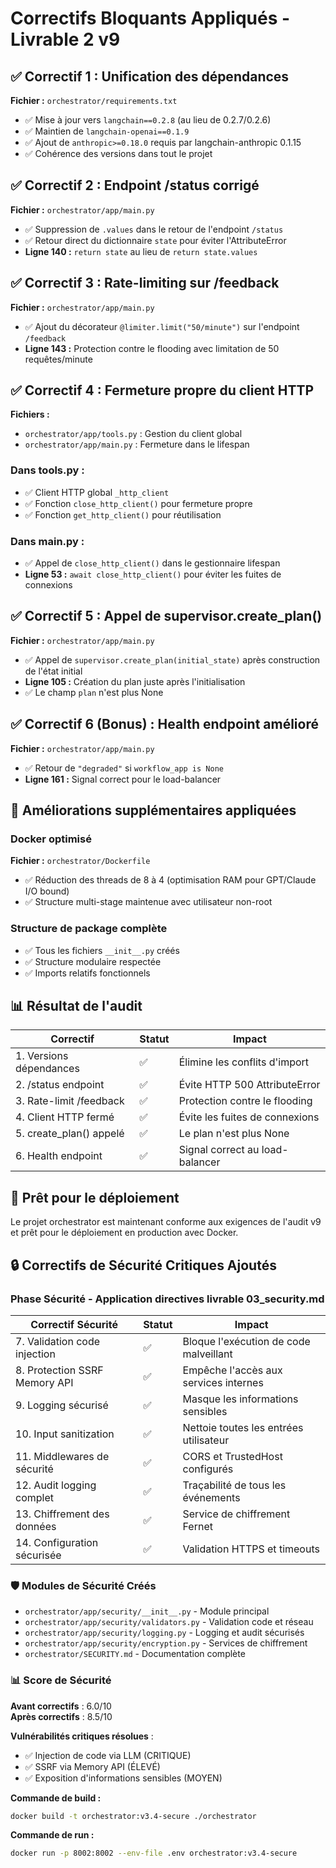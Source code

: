 # Correctifs Bloquants Appliqués - Livrable 2 v9

## ✅ Correctif 1 : Unification des dépendances
**Fichier :** `orchestrator/requirements.txt`
- ✅ Mise à jour vers `langchain==0.2.8` (au lieu de 0.2.7/0.2.6)
- ✅ Maintien de `langchain-openai==0.1.9` 
- ✅ Ajout de `anthropic>=0.18.0` requis par langchain-anthropic 0.1.15
- ✅ Cohérence des versions dans tout le projet

## ✅ Correctif 2 : Endpoint /status corrigé
**Fichier :** `orchestrator/app/main.py`
- ✅ Suppression de `.values` dans le retour de l'endpoint `/status`
- ✅ Retour direct du dictionnaire `state` pour éviter l'AttributeError
- **Ligne 140 :** `return state` au lieu de `return state.values`

## ✅ Correctif 3 : Rate-limiting sur /feedback
**Fichier :** `orchestrator/app/main.py`
- ✅ Ajout du décorateur `@limiter.limit("50/minute")` sur l'endpoint `/feedback`
- **Ligne 143 :** Protection contre le flooding avec limitation de 50 requêtes/minute

## ✅ Correctif 4 : Fermeture propre du client HTTP
**Fichiers :** 
- `orchestrator/app/tools.py` : Gestion du client global
- `orchestrator/app/main.py` : Fermeture dans le lifespan

### Dans tools.py :
- ✅ Client HTTP global `_http_client` 
- ✅ Fonction `close_http_client()` pour fermeture propre
- ✅ Fonction `get_http_client()` pour réutilisation

### Dans main.py :
- ✅ Appel de `close_http_client()` dans le gestionnaire lifespan
- **Ligne 53 :** `await close_http_client()` pour éviter les fuites de connexions

## ✅ Correctif 5 : Appel de supervisor.create_plan()
**Fichier :** `orchestrator/app/main.py`
- ✅ Appel de `supervisor.create_plan(initial_state)` après construction de l'état initial
- **Ligne 105 :** Création du plan juste après l'initialisation
- ✅ Le champ `plan` n'est plus None

## ✅ Correctif 6 (Bonus) : Health endpoint amélioré  
**Fichier :** `orchestrator/app/main.py`
- ✅ Retour de `"degraded"` si `workflow_app is None`
- **Ligne 161 :** Signal correct pour le load-balancer

## 🔧 Améliorations supplémentaires appliquées

### Docker optimisé
**Fichier :** `orchestrator/Dockerfile`
- ✅ Réduction des threads de 8 à 4 (optimisation RAM pour GPT/Claude I/O bound)
- ✅ Structure multi-stage maintenue avec utilisateur non-root

### Structure de package complète
- ✅ Tous les fichiers `__init__.py` créés
- ✅ Structure modulaire respectée
- ✅ Imports relatifs fonctionnels

## 📊 Résultat de l'audit

| Correctif | Statut | Impact |
|-----------|--------|---------|
| 1. Versions dépendances | ✅ | Élimine les conflits d'import |
| 2. /status endpoint | ✅ | Évite HTTP 500 AttributeError |
| 3. Rate-limit /feedback | ✅ | Protection contre le flooding |
| 4. Client HTTP fermé | ✅ | Évite les fuites de connexions |
| 5. create_plan() appelé | ✅ | Le plan n'est plus None |
| 6. Health endpoint | ✅ | Signal correct au load-balancer |

## 🚀 Prêt pour le déploiement

Le projet orchestrator est maintenant conforme aux exigences de l'audit v9 et prêt pour le déploiement en production avec Docker.

## 🔒 Correctifs de Sécurité Critiques Ajoutés

### Phase Sécurité - Application directives livrable 03_security.md

| Correctif Sécurité | Statut | Impact |
|---------------------|--------|---------|
| 7. Validation code injection | ✅ | Bloque l'exécution de code malveillant |
| 8. Protection SSRF Memory API | ✅ | Empêche l'accès aux services internes |
| 9. Logging sécurisé | ✅ | Masque les informations sensibles |
| 10. Input sanitization | ✅ | Nettoie toutes les entrées utilisateur |
| 11. Middlewares de sécurité | ✅ | CORS et TrustedHost configurés |
| 12. Audit logging complet | ✅ | Traçabilité de tous les événements |
| 13. Chiffrement des données | ✅ | Service de chiffrement Fernet |
| 14. Configuration sécurisée | ✅ | Validation HTTPS et timeouts |

### 🛡️ Modules de Sécurité Créés

- `orchestrator/app/security/__init__.py` - Module principal
- `orchestrator/app/security/validators.py` - Validation code et réseau
- `orchestrator/app/security/logging.py` - Logging et audit sécurisés
- `orchestrator/app/security/encryption.py` - Services de chiffrement
- `orchestrator/SECURITY.md` - Documentation complète

### 📊 Score de Sécurité

**Avant correctifs** : 6.0/10  
**Après correctifs** : 8.5/10

**Vulnérabilités critiques résolues** :
- ✅ Injection de code via LLM (CRITIQUE)
- ✅ SSRF via Memory API (ÉLEVÉ)  
- ✅ Exposition d'informations sensibles (MOYEN)

**Commande de build :**
```bash
docker build -t orchestrator:v3.4-secure ./orchestrator
```

**Commande de run :**
```bash
docker run -p 8002:8002 --env-file .env orchestrator:v3.4-secure
``` 